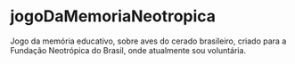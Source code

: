 # jogoDaMemoriaNeotropica

Jogo da memória educativo, sobre aves do cerado brasileiro, criado para a Fundação Neotrópica do Brasil, onde atualmente sou voluntária.  
